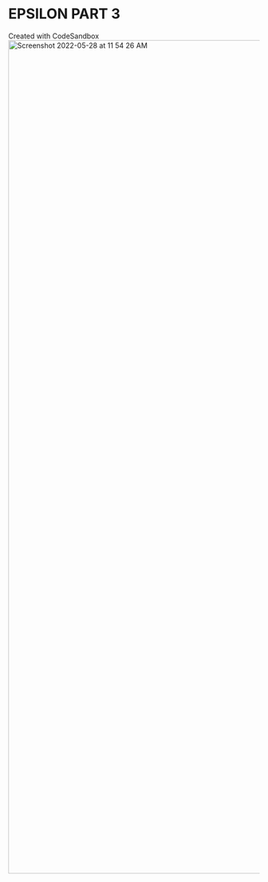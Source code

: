 # EPSILON PART 3
Created with CodeSandbox
<img width="1672" alt="Screenshot 2022-05-28 at 11 54 26 AM" src="https://user-images.githubusercontent.com/33520299/170813285-d5288591-de2c-4d03-a9c4-4c73ef265fa4.png">
